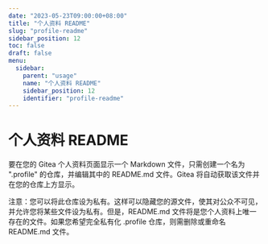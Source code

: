 ```yaml
---
date: "2023-05-23T09:00:00+08:00"
title: "个人资料 README"
slug: "profile-readme"
sidebar_position: 12
toc: false
draft: false
menu:
  sidebar:
    parent: "usage"
    name: "个人资料 README"
    sidebar_position: 12
    identifier: "profile-readme"
---
```


# 个人资料 README

要在您的 Gitea 个人资料页面显示一个 Markdown 文件，只需创建一个名为 ".profile" 的仓库，并编辑其中的 README.md 文件。Gitea 将自动获取该文件并在您的仓库上方显示。

注意：您可以将此仓库设为私有。这样可以隐藏您的源文件，使其对公众不可见，并允许您将某些文件设为私有。但是，README.md 文件将是您个人资料上唯一存在的文件。如果您希望完全私有化 .profile 仓库，则需删除或重命名 README.md 文件。
